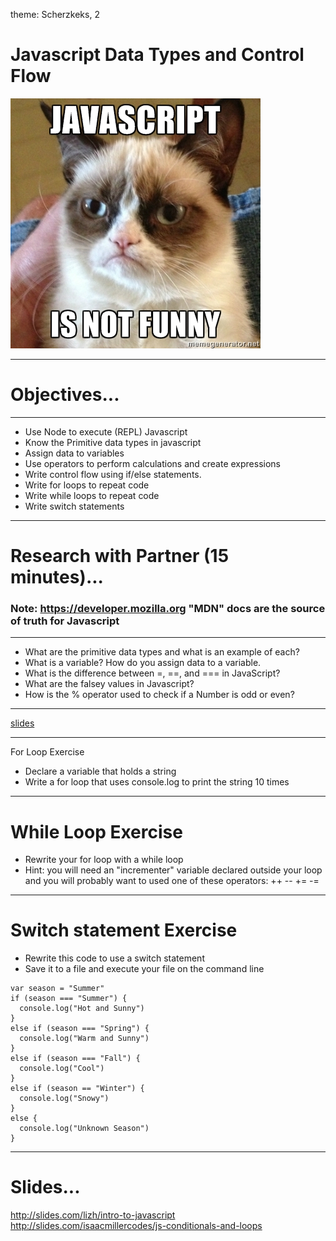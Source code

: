 theme: Scherzkeks, 2

# Javascript Data Types and Control Flow

![inline](img/javascript_is_not_funny.jpg)

---

# Objectives...

---

- Use Node to execute (REPL) Javascript
- Know the Primitive data types in javascript
- Assign data to variables
- Use operators to perform calculations and create expressions
- Write control flow using if/else statements.
- Write for loops to repeat code
- Write while loops to repeat code
- Write switch statements

---

# Research with Partner (15 minutes)...

### Note: https://developer.mozilla.org "MDN" docs are the source of truth for Javascript

---

- What are the primitive data types and what is an example of each?
- What is a variable? How do you assign data to a variable.
- What is the difference between =, ==, and === in JavaScript?
- What are the falsey values in Javascript?
- How is the % operator used to check if a Number is odd or even?

---

[slides](http://slides.com/isaacmillercodes/jsexpressions#/)

---

For Loop Exercise

- Declare a variable that holds a string
- Write a for loop that uses console.log to print the string 10 times

---

# While Loop Exercise

- Rewrite your for loop with a while loop
- Hint: you will need an "incrementer" variable declared outside your loop and you will probably want to used one of these operators: ++ -- += -=


---

# Switch statement Exercise

- Rewrite this code to use a switch statement
- Save it to a file and execute your file on the command line

```
var season = "Summer"
if (season === "Summer") {
  console.log("Hot and Sunny")
}
else if (season === "Spring") {
  console.log("Warm and Sunny")
}
else if (season === "Fall") {
  console.log("Cool")
}
else if (season == "Winter") {
  console.log("Snowy")
}
else {
  console.log("Unknown Season")
}
```

---

# Slides...

http://slides.com/lizh/intro-to-javascript
http://slides.com/isaacmillercodes/js-conditionals-and-loops

